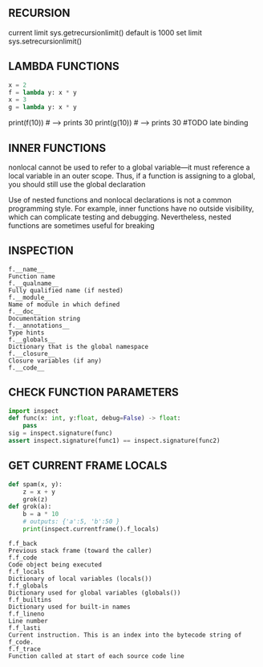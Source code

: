 




## RECURSION


current limit sys.getrecursionlimit() default is 1000
set limit sys.setrecursionlimit()

## LAMBDA FUNCTIONS
```python
x = 2
f = lambda y: x * y
x = 3
g = lambda y: x * y

```
print(f(10))       # --> prints 30
print(g(10))       # --> prints 30
#TODO late binding

## INNER FUNCTIONS
nonlocal cannot be used to refer to a global variable—it must reference a local variable in an outer scope. Thus, if a function is assigning to a global, you should still use the global declaration

Use of nested functions and nonlocal declarations is not a common programming style. For example, inner functions have no outside visibility, which can complicate testing and debugging. Nevertheless, nested functions are sometimes useful for breaking

## INSPECTION
```
f.__name__
Function name
f.__qualname__
Fully qualified name (if nested)
f.__module__
Name of module in which defined
f.__doc__
Documentation string
f.__annotations__
Type hints
f.__globals__
Dictionary that is the global namespace
f.__closure__
Closure variables (if any)
f.__code__

```
## CHECK  FUNCTION PARAMETERS

```python
import inspect
def func(x: int, y:float, debug=False) -> float:
    pass
sig = inspect.signature(func)
assert inspect.signature(func1) == inspect.signature(func2)

```

## GET CURRENT FRAME LOCALS
```python
def spam(x, y):
    z = x + y
    grok(z)
def grok(a):
    b = a * 10
    # outputs: {'a':5, 'b':50 }
    print(inspect.currentframe().f_locals)
```

```
f.f_back
Previous stack frame (toward the caller)
f.f_code
Code object being executed
f.f_locals
Dictionary of local variables (locals())
f.f_globals
Dictionary used for global variables (globals())
f.f_builtins
Dictionary used for built-in names
f.f_lineno
Line number
f.f_lasti
Current instruction. This is an index into the bytecode string of f_code.
f.f_trace
Function called at start of each source code line
```

